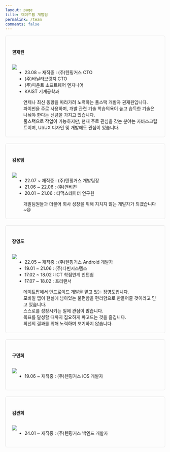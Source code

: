 ```yaml
---
layout: page
title: 데이트팝 개발팀
permalink: /team
comments: false
---
```


<style>
.team h2 {
    font-family: 'Pretendard';
}
.team h4 {
    font-family: 'Pretendard';
    padding-bottom: 12px;
}
.member-box {
    margin-bottom: 20px;
    padding: 20px;
    border: 1px solid #e5e5e5;
    border-radius: 5px;
    max-width: 700px;
}
.member-box li {
    font-size: 14px;
}
.flex {
    display: flex;
}
.quote {
    margin-left: 20px;
    font-size: 14px;
}
</style>

<div class="team">

<div class="member-box">
    <div class="flex">
        <h4 style="flex-grow: 1;">권재원</h4>
    </div>
    <div class="flex">
        <div>
            <img src="https://avatars.githubusercontent.com/u/5336742?s=140&v=4" />
        </div>
        <div>
            <ul>
                <li>23.08 ~ 재직중 : (주)텐핑거스 CTO</li>
                <li>(주)바닐라브릿지 CTO</li>
                <li>(주)파운트 소프트웨어 엔지니어</li>
                <li>KAIST 기계공학과</li>
            </ul>
            <div class="quote">
                언제나 최신 동향을 따라가려 노력하는 풀스택 개발자 권재원입니다.<br />
                파이썬을 주로 사용하며, 개발 관련 기술 학습의욕이 높고 습득한 기술은 나눠야 한다는 신념을 가지고 있습니다.<br />풀스택으로 작업이 가능하지만, 현재 주로 관심을 갖는 분야는 자바스크립트이며, UI/UX 디자인 및 개발에도 관심이 있습니다.
            </div>
        </div>
    </div>
</div>

<div class="member-box">
    <div class="flex">
        <h4 style="flex-grow: 1;">김용범</h4>
    </div>
    <div class="flex">
        <div>
            <img src="https://avatars.githubusercontent.com/u/108647896?s=140&v=4" />
        </div>
        <div>
            <ul>
                <li>22.07 ~ 재직중 : (주)텐핑거스 개발팀장</li>
                <li>21.06 ~ 22.06 : (주)앤비젼</li>
                <li>20.01 ~ 21.06 : 티맥스데이터 연구원</li>
            </ul>
            <div class="quote">
                개발팀원들과 더불어 회사 성장을 위해 지치지 않는 개발자가 되겠습니다~😃
            </div>
        </div>
    </div>
</div>

<div class="member-box">
    <div class="flex">
        <h4 style="flex-grow: 1;">장영도</h4>
    </div>
    <div class="flex">
        <div>
            <img src="https://avatars.githubusercontent.com/u/19370688?s=140&v=4" />
        </div>
        <div>
            <ul>
                <li>22.05 ~ 재직중 : (주)텐핑거스 Android 개발자</li>
                <li>19.01 ~ 21.06 : (주)다빈시스템스</li>
                <li>17.02 ~ 18.02 : ICT 학점연계 인턴쉽</li>
                <li>17.07 ~ 18.02 : 프리랜서</li>
            </ul>
            <div class="quote">
데이트팝에서 안드로이드 개발을 맡고 있는 장영도입니다.<br />
모바일 앱이 현실에 남아있는 불편함을 편리함으로 만들어줄 것이라고 믿고 있습니다.<br />
스스로를 성장시키는 일에 관심이 많습니다.<br />
목표를 달성할 때까지 집요하게 파고드는 것을 즐깁니다.<br />
최선의 결과를 위해 노력하며 포기하지 않습니다.
            </div>
        </div>
    </div>
</div>

<div class="member-box">
    <div class="flex">
        <h4 style="flex-grow: 1;">구민회</h4>
    </div>
    <div class="flex">
        <div>
            <img src="https://avatars.githubusercontent.com/u/27220138?s=140&v=4" />
        </div>
        <div>
            <ul>
                <li>19.06 ~ 재직중 : (주)텐핑거스 iOS 개발자</li>
            </ul>
            <div class="quote"></div>
        </div>
    </div>
</div>

<div class="member-box">
    <div class="flex">
        <h4 style="flex-grow: 1;">김관희</h4>
    </div>
    <div class="flex">
        <div>
            <img src="https://avatars.githubusercontent.com/u/19832624?s=140&v=4" />
        </div>
        <div>
            <ul>
                <li>24.01 ~ 재직중 : (주)텐핑거스 백엔드 개발자</li>
            </ul>
        </div>
    </div>
</div>

</div>
